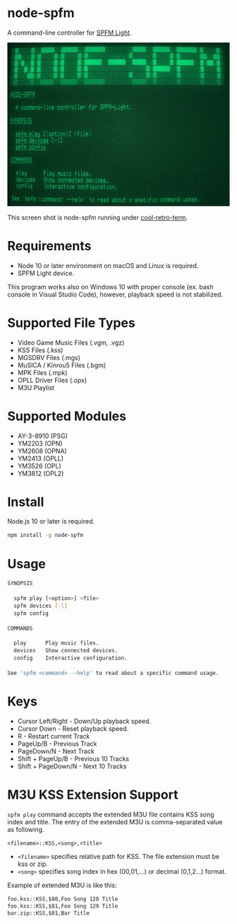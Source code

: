 # node-spfm

A command-line controller for [SPFM Light](http://www.pyonpyon.jp/~gasshi/fm/spfmlight.html).

![](./images/node-spfm.png)

This screen shot is node-spfm running under [cool-retro-term](https://github.com/Swordfish90/cool-retro-term).

# Requirements
- Node 10 or later environment on macOS and Linux is required. 
- SPFM Light device.

This program works also on Windows 10 with proper console (ex. bash console in Visual Studio Code), however, playback speed is not stabilized.

# Supported File Types

- Video Game Music Files (.vgm, .vgz)
- KSS Files (.kss)                    
- MGSDRV Files (.mgs)                 
- MuSICA / Kinrou5 Files (.bgm)       
- MPK Files (.mpk)                    
- OPLL Driver Files (.opx)            
- M3U Playlist

# Supported Modules

- AY-3-8910 (PSG)  
- YM2203 (OPN)    
- YM2608 (OPNA)   
- YM2413 (OPLL)   
- YM3526 (OPL)    
- YM3812 (OPL2)  

# Install

Node.js 10 or later is required.

```sh
npm install -g node-spfm
```

# Usage

```sh
SYNOPSIS

  spfm play [<option>] <file> 
  spfm devices [-l]           
  spfm config                 

COMMANDS

  play      Play music files.          
  devices   Show connected devices.    
  config    Interactive configuration. 

See 'spfm <command> --help' to read about a specific command usage.
```

# Keys
- Cursor Left/Right - Down/Up playback speed. 
- Cursor Down - Reset playback speed.       
- R - Restart current Track                   
- PageUp/B - Previous Track            
- PageDown/N - Next Track        
- Shift + PageUp/B - Previous 10 Tracks
- Shift + PageDown/N - Next 10 Tracks

# M3U KSS Extension Support
`spfm play` command accepts the extended M3U file contains KSS song index and title.
The entry of the extended M3U is comma-separated value as following.

```
<filename>::KSS,<song>,<title>
```

- `<filename>` specifies relative path for KSS. The file extension must be kss or zip.
- `<song>` specifies song index in hex ($00,$01,...) or decimal (0,1,2...) format.

Example of extended M3U is like this:

```
foo.kss::KSS,$80,Foo Song 128 Title
foo.kss::KSS,$81,Foo Song 129 Title
bar.zip::KSS,$01,Bar Title
```